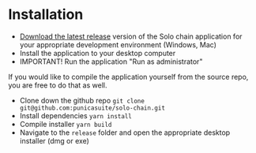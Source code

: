 
# Installation
- [Download the latest release](https://github.com/punicasuite/solo-chain/releases) version of the Solo chain application for your appropriate development environment (Windows, Mac)
- Install the application to your desktop computer
- IMPORTANT! Run the application "Run as administrator"

If you would like to compile the application yourself from the source repo, you are free to do that as well.
- Clone down the github repo `git clone git@github.com:punicasuite/solo-chain.git`
- Install dependencies `yarn install`
- Compile installer `yarn build`
- Navigate to the `release` folder and open the appropriate desktop installer (dmg or exe)
